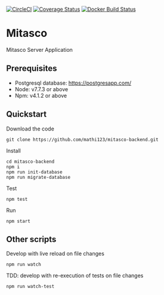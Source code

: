 [![CircleCI](https://circleci.com/gh/mathi123/mitasco-backend.svg?style=shield&circle-token=a94a1da956055129c99ee2c0989b35cf035f6fc5)](https://circleci.com/gh/mathi123/mitasco-backend)
[![Coverage Status](https://coveralls.io/repos/github/mathi123/mitasco-backend/badge.svg?branch=master&t=frUYdw)](https://coveralls.io/github/mathi123/mitasco-backend?branch=master)
[![Docker Build Status](https://img.shields.io/docker/build/jrottenberg/ffmpeg.svg)](https://cloud.docker.com/app/colpaert/repository/docker/colpaert/mitasco-backend)

# Mitasco
Mitasco Server Application

## Prerequisites

- Postgresql database: https://postgresapp.com/
- Node: v7.7.3 or above
- Npm: v4.1.2 or above

## Quickstart

Download the code

    git clone https://github.com/mathi123/mitasco-backend.git


Install
    
    cd mitasco-backend
    npm i
    npm run init-database
    npm run migrate-database

Test

    npm test

Run

    npm start
  
## Other scripts

Develop with live reload on file changes

    npm run watch

TDD: develop with re-execution of tests on file changes

    npm run watch-test
